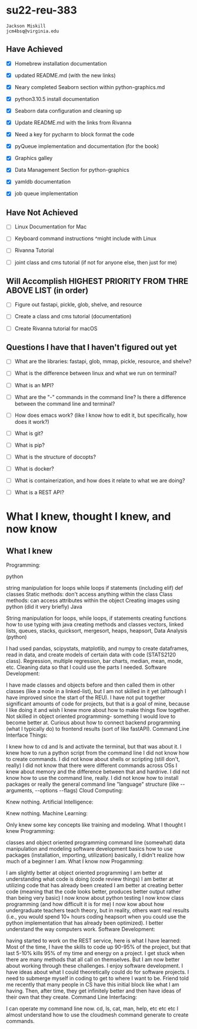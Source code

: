# su22-reu-383

```
Jackson Miskill
jcm4bsq@virginia.edu
```

## Have Achieved 

- [x] Homebrew installation documentation
- [x] updated README.md (with the new links)
- [x] Neary completed Seaborn section within python-graphics.md
- [x] python3.10.5 install documentation
- [x] Seaborn data configuration and cleaning up
- [x] Update README.md with the links from Rivanna
- [x] Need a key for pycharm to block format the code
- [x] pyQueue implementation and documentation (for the book)
- [x] Graphics galley
- [x] Data Management Section for python-graphics
- [x] yamldb documentation
- [x] job queue implementation







## Have Not Achieved
- [ ] Linux Documentation for Mac
- [ ] Keyboard command instructions ^might include with Linux
- [ ] Rivanna Tutorial
- [ ] joint class and cms tutorial (if not for anyone else, then just for me)


## Will Accomplish HIGHEST PRIORITY FROM THRE ABOVE LIST (in order)

- [ ] Figure out fastapi, pickle, glob, shelve, and resource
- [ ] Create a class and cms tutorial (documentation)
- [ ] Create Rivanna tutorial for macOS


## Questions I have that I haven't figured out yet
- [ ] What are the libraries: fastapi, glob, mmap, pickle, resource, and shelve?
- [ ] What is the difference between linux and what we run on terminal?
- [ ] What is an MPI?
- [ ] What are the "-" commands in the command line? Is there a difference between the command line and terminal?
- [ ] How does emacs work? (like I know how to edit it, but specifically, how does it work?)
- [ ] What is git?
- [ ] What is pip?
- [ ] What is the structure of docopts?
- [ ] What is docker?
- [ ] What is containerization, and how does it relate to what we are doing?
- [ ] What is a REST API?



# What I knew, thought I knew, and now know

## What I knew 

Programming:

python

string manipulation
for loops
while loops
if statements (including elif)
def
classes
Static methods: don't access anything within the class
Class methods: can access attributes within the object
Creating images using python (did it very briefly)
Java

String manipulation
for loops, while loops, if statements
creating functions
how to use typing with java
creating methods and classes
vectors, linked lists, queues, stacks, quicksort, mergesort, heaps, heapsort,
Data Analysis (python)

I had used pandas, scipystats, matplotlib, and numpy to create dataframes, read in data, and create models of certain data with code (STATS2120 class).
Regression, multiple regression, bar charts, median, mean, mode, etc.
Cleaning data so that I could use the parts I needed.
Software Development:

I have made classes and objects before and then called them in other classes (like a node in a linked-list), but I am not skilled in it yet (although I have improved since the start of the REU). I have not put together significant amounts of code for projects, but that is a goal of mine, because I like doing it and wish I knew more about how to make things flow together.
Not skilled in object oriented programming- something I would love to become better at.
Curious about how to connect backend programming (what I typically do) to frontend results (sort of like fastAPI).
Command Line Interface Things:

I knew how to cd and ls and activate the terminal, but that was about it.
I knew how to run a python script from the command line
I did not know how to create commands.
I did not know about shells or scripting (still don't, really)
I did not know that there were different commands across OSs
I knew about memory and the difference between that and hardrive.
I did not know how to use the command line, really.
I did not know how to install packages or really the general command line "language" structure (like --arguments, --options --flags)
Cloud Computing:

Knew nothing.
Artificial Intelligence:

Knew nothing.
Machine Learning:

Only knew some key concepts like training and modeling.
What I thought I knew
Programming:

classes and object oriented programming
command line (somewhat)
data manipulation and modeling
software development basics
how to use packages (installation, importing, utilization)
basically, I didn't realize how much of a beginner I am.
What I know now
Progamming:

I am slightly better at object oriented programming
I am better at understanding what code is doing (code review things)
I am better at utilizing code that has already been created
I am better at creating better code (meaning that the code looks better, produces better output rather than being very basic)
I now know about python testing
I now know class programming (and how difficult it is for me)
I now kow about how undergraduate teachers teach theory, but in reality, others want real results (i.e., you would spend 10+ hours coding heapsort when you could use the python implementation that has already been optimized).
I better understand the way computers work.
Software Development:

having started to work on the REST service, here is what I have learned:
Most of the time, I have the skills to code up 90-95% of the project, but that last 5-10% kills 95% of my time and energy on a project.
I get stuck when there are many methods that all call on themselves. But I am now better about working through these challenges.
I enjoy software development.
I have ideas about what I could theoretically could do for software projects.
I need to submerge myself in coding to get to where I want to be.
Friend told me recently that many people in CS have this initial block like what I am having. Then, after time, they get infinitely better and then have ideas of their own that they create.
Command Line Interfacing:

I can operate my command line now.
cd, ls, cat, man, help, etc etc etc
I almost understand how to use the cloudmesh command generate to create commands.
